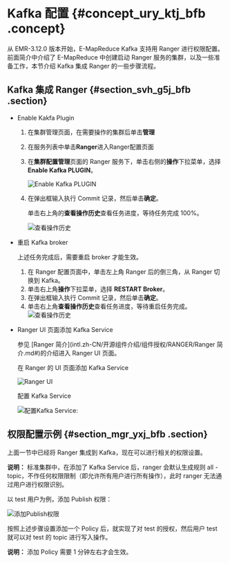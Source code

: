 # Kafka 配置 {#concept_ury_ktj_bfb .concept}

从 EMR-3.12.0 版本开始，E-MapReduce Kafka 支持用 Ranger 进行权限配置。前面简介中介绍了 E-MapReduce 中创建启动 Ranger 服务的集群，以及一些准备工作，本节介绍 Kafka 集成 Ranger 的一些步骤流程。

## Kafka 集成 Ranger {#section_svh_g5j_bfb .section}

-   Enable Kakfa Plugin
    1.  在集群管理页面，在需要操作的集群后单击**管理**
    2.  在服务列表中单击**Ranger**进入Ranger配置页面
    3.  在**集群配置管理**页面的 Ranger 服务下，单击右侧的**操作**下拉菜单，选择 **Enable Kafka PLUGIN**。

        ![Enable Kafka PLUGIN](http://static-aliyun-doc.oss-cn-hangzhou.aliyuncs.com/assets/img/17952/155963261111548_zh-CN.png)

    4.  在弹出框输入执行 Commit 记录，然后单击**确定**。

        单击右上角的**查看操作历史**查看任务进度，等待任务完成 100%。

        ![查看操作历史](http://static-aliyun-doc.oss-cn-hangzhou.aliyuncs.com/assets/img/17952/155963261111549_zh-CN.png)

-   重启 Kafka broker

    上述任务完成后，需要重启 broker 才能生效。

    1.  在 Ranger 配置页面中，单击左上角 Ranger 后的倒三角，从 Ranger 切换到 Kafka。
    2.  单击右上角**操作**下拉菜单，选择 **RESTART Broker**。
    3.  在弹出框输入执行 Commit 记录，然后单击**确定**。
    4.  单击右上角**查看操作历史**查看任务进度，等待重启任务完成。
    ![查看操作历史](http://static-aliyun-doc.oss-cn-hangzhou.aliyuncs.com/assets/img/17952/155963261111556_zh-CN.png)

-   Ranger UI 页面添加 Kafka Service

    参见 [Ranger 简介](intl.zh-CN/开源组件介绍/组件授权/RANGER/Ranger 简介.md#)的介绍进入 Ranger UI 页面。

    在 Ranger 的 UI 页面添加 Kafka Service

    ![Ranger UI](http://static-aliyun-doc.oss-cn-hangzhou.aliyuncs.com/assets/img/17952/155963261211560_zh-CN.png)

    配置 Kafka Service

    ![配置Kafka Service:](http://static-aliyun-doc.oss-cn-hangzhou.aliyuncs.com/assets/img/17952/155963261211561_zh-CN.png)


## 权限配置示例 {#section_mgr_yxj_bfb .section}

上面一节中已经将 Ranger 集成到 Kafka，现在可以进行相关的权限设置。

**说明：** 标准集群中，在添加了 Kafka Service 后，ranger 会默认生成规则 all - topic，不作任何权限限制（即允许所有用户进行所有操作），此时 ranger 无法通过用户进行权限识别。

以 test 用户为例，添加 Publish 权限：

![添加Publish权限](http://static-aliyun-doc.oss-cn-hangzhou.aliyuncs.com/assets/img/17952/155963261211563_zh-CN.png)

按照上述步骤设置添加一个 Policy 后，就实现了对 test 的授权，然后用户 test 就可以对 test 的 topic 进行写入操作。

**说明：** 添加 Policy 需要 1 分钟左右才会生效。

